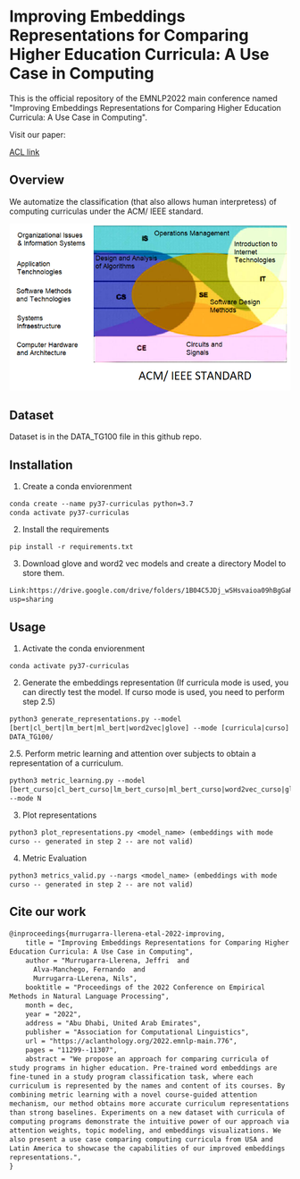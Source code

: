 # Improving Embeddings Representations for Comparing Higher Education Curricula: A Use Case in Computing

This is the official repository of the EMNLP2022 main conference named "Improving Embeddings Representations for Comparing Higher Education Curricula: A Use Case in Computing".

Visit our paper:

[ACL link](https://aclanthology.org/2022.emnlp-main.776/) 

## Overview

We automatize the classification (that also allows human interpretess) of computing curriculas under the ACM/ IEEE standard.

![Key Idea](key_idea.png)

## Dataset

Dataset is in the DATA_TG100 file in this github repo.

## Installation

1. Create a conda enviorenment

```
conda create --name py37-curriculas python=3.7
conda activate py37-curriculas
```

2. Install the requirements

```
pip install -r requirements.txt
```

3. Download glove and word2 vec models and create a directory Model to store them.
   
```
Link:https://drive.google.com/drive/folders/1B04C5JDj_wSHsvaioa09hBgGaROKi_8u?usp=sharing
```

## Usage

1. Activate the conda enviorenment

```
conda activate py37-curriculas
```

2. Generate the embeddings representation (If curricula mode is used, you can directly test the model. If curso mode is used, you need to perform step 2.5)

```
python3 generate_representations.py --model [bert|cl_bert|lm_bert|ml_bert|word2vec|glove] --mode [curricula|curso] DATA_TG100/
```

2.5. Perform metric learning and attention over subjects to obtain a representation of a curriculum.

```
python3 metric_learning.py --model [bert_curso|cl_bert_curso|lm_bert_curso|ml_bert_curso|word2vec_curso|glove_curso] --mode N
```


3. Plot representations

```
python3 plot_representations.py <model_name> (embeddings with mode curso -- generated in step 2 -- are not valid)
```

4. Metric Evaluation

```
python3 metrics_valid.py --nargs <model_name> (embeddings with mode curso -- generated in step 2 -- are not valid)
```




## Cite our work

```
@inproceedings{murrugarra-llerena-etal-2022-improving,
    title = "Improving Embeddings Representations for Comparing Higher Education Curricula: A Use Case in Computing",
    author = "Murrugarra-Llerena, Jeffri  and
      Alva-Manchego, Fernando  and
      Murrugarra-LLerena, Nils",
    booktitle = "Proceedings of the 2022 Conference on Empirical Methods in Natural Language Processing",
    month = dec,
    year = "2022",
    address = "Abu Dhabi, United Arab Emirates",
    publisher = "Association for Computational Linguistics",
    url = "https://aclanthology.org/2022.emnlp-main.776",
    pages = "11299--11307",
    abstract = "We propose an approach for comparing curricula of study programs in higher education. Pre-trained word embeddings are fine-tuned in a study program classification task, where each curriculum is represented by the names and content of its courses. By combining metric learning with a novel course-guided attention mechanism, our method obtains more accurate curriculum representations than strong baselines. Experiments on a new dataset with curricula of computing programs demonstrate the intuitive power of our approach via attention weights, topic modeling, and embeddings visualizations. We also present a use case comparing computing curricula from USA and Latin America to showcase the capabilities of our improved embeddings representations.",
}

```
